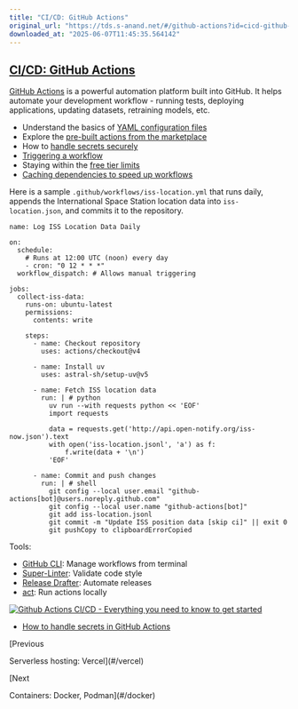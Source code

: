 ```yaml
---
title: "CI/CD: GitHub Actions"
original_url: "https://tds.s-anand.net/#/github-actions?id=cicd-github-actions"
downloaded_at: "2025-06-07T11:45:35.564142"
---
```


[CI/CD: GitHub Actions](#/github-actions?id=cicd-github-actions)
----------------------------------------------------------------

[GitHub Actions](https://github.com/features/actions) is a powerful automation platform built into GitHub. It helps automate your development workflow - running tests, deploying applications, updating datasets, retraining models, etc.

* Understand the basics of [YAML configuration files](https://docs.github.com/en/actions/writing-workflows/quickstart)
* Explore the [pre-built actions from the marketplace](https://github.com/marketplace?type=actions)
* How to [handle secrets securely](https://docs.github.com/en/actions/security-for-github-actions/security-guides/using-secrets-in-github-actions)
* [Triggering a workflow](https://docs.github.com/en/actions/writing-workflows/choosing-when-your-workflow-runs/triggering-a-workflow)
* Staying within the [free tier limits](https://docs.github.com/en/billing/managing-billing-for-your-products/managing-billing-for-github-actions/about-billing-for-github-actions)
* [Caching dependencies to speed up workflows](https://docs.github.com/en/actions/writing-workflows/choosing-what-your-workflow-does/caching-dependencies-to-speed-up-workflows)

Here is a sample `.github/workflows/iss-location.yml` that runs daily, appends the International Space Station location data into `iss-location.json`, and commits it to the repository.

```
name: Log ISS Location Data Daily

on:
  schedule:
    # Runs at 12:00 UTC (noon) every day
    - cron: "0 12 * * *"
  workflow_dispatch: # Allows manual triggering

jobs:
  collect-iss-data:
    runs-on: ubuntu-latest
    permissions:
      contents: write

    steps:
      - name: Checkout repository
        uses: actions/checkout@v4

      - name: Install uv
        uses: astral-sh/setup-uv@v5

      - name: Fetch ISS location data
        run: | # python
          uv run --with requests python << 'EOF'
          import requests

          data = requests.get('http://api.open-notify.org/iss-now.json').text
          with open('iss-location.jsonl', 'a') as f:
              f.write(data + '\n')
          'EOF'

      - name: Commit and push changes
        run: | # shell
          git config --local user.email "github-actions[bot]@users.noreply.github.com"
          git config --local user.name "github-actions[bot]"
          git add iss-location.jsonl
          git commit -m "Update ISS position data [skip ci]" || exit 0
          git pushCopy to clipboardErrorCopied
```

Tools:

* [GitHub CLI](https://cli.github.com/): Manage workflows from terminal
* [Super-Linter](https://github.com/github/super-linter): Validate code style
* [Release Drafter](https://github.com/release-drafter/release-drafter): Automate releases
* [act](https://github.com/nektos/act): Run actions locally

[![Github Actions CI/CD - Everything you need to know to get started](https://i.ytimg.com/vi_webp/mFFXuXjVgkU/sddefault.webp)](https://youtu.be/mFFXuXjVgkU)

* [How to handle secrets in GitHub Actions](https://youtu.be/1tD7km5jK70)

[Previous

Serverless hosting: Vercel](#/vercel)

[Next

Containers: Docker, Podman](#/docker)